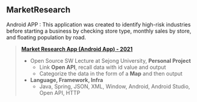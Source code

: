 ## MarketResearch
Android APP : This application was created to identify high-risk industries before starting a business by checking store type, monthly sales by store, and floating population by road.

> ****<a href = https://www.notion.so/Market-Research-Android-APP-f175fe5f6a2749378a3a75a9d0ada32b>Market Research App (Android App) - 2021</a>****
> 
> - Open Source SW Lecture at Sejong University, **Personal Project**
>     - Link **Open API**, recall data with id value and output
>     - Categorize the data in the form of a **Map** and then output
> - **Language, Framework, Infra**
>     - Java, Spring, JSON, XML, Window, Android, Android Studio, Open API, HTTP
